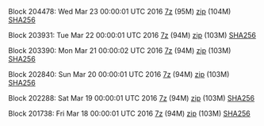 Block 204478: Wed Mar 23 00:00:01 UTC 2016 [7z](https://transfer.sh/p0FdI/bootstrap.dat.20160323.7z) (95M) [zip](https://transfer.sh/nTp2B/bootstrap.dat.20160323.zip) (104M) [SHA256](https://transfer.sh/o1tGK/sha256.txt)

Block 203931: Tue Mar 22 00:00:01 UTC 2016 [7z](https://transfer.sh/157v0d/bootstrap.dat.20160322.7z) (94M) [zip](https://transfer.sh/SYgPS/bootstrap.dat.20160322.zip) (103M) [SHA256](https://transfer.sh/bmjz9/sha256.txt)

Block 203390: Mon Mar 21 00:00:02 UTC 2016 [7z](https://transfer.sh/BurNi/bootstrap.dat.20160321.7z) (94M) [zip](https://transfer.sh/X4d3M/bootstrap.dat.20160321.zip) (103M) [SHA256](https://transfer.sh/117dz2/sha256.txt)

Block 202840: Sun Mar 20 00:00:01 UTC 2016 [7z](https://transfer.sh/zL1DD/bootstrap.dat.20160320.7z) (94M) [zip](https://transfer.sh/Sgp9G/bootstrap.dat.20160320.zip) (103M) [SHA256](https://transfer.sh/khTno/sha256.txt)

Block 202288: Sat Mar 19 00:00:01 UTC 2016 [7z](https://transfer.sh/9KmkY/bootstrap.dat.20160319.7z) (94M) [zip](https://transfer.sh/YSOTy/bootstrap.dat.20160319.zip) (103M) [SHA256](https://transfer.sh/3GVaC/sha256.txt)

Block 201738: Fri Mar 18 00:00:01 UTC 2016 [7z](https://transfer.sh/Sn7Bn/bootstrap.dat.20160318.7z) (94M) [zip](https://transfer.sh/ROgg4/bootstrap.dat.20160318.zip) (103M) [SHA256](https://transfer.sh/1G0Tn/sha256.txt)
